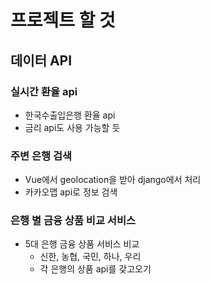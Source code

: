 # 프로젝트 할 것

## 데이터 API

### 실시간 환율 api
- 한국수출입은행 환율 api
- 금리 api도 사용 가능할 듯

### 주변 은행 검색
- Vue에서 geolocation을 받아 django에서 처리
- 카카오맵 api로 정보 검색

### 은행 별 금융 상품 비교 서비스
- 5대 은행 금융 상품 서비스 비교
    - 신한, 농협, 국민, 하나, 우리
    - 각 은행의 상품 api를 갖고오기
